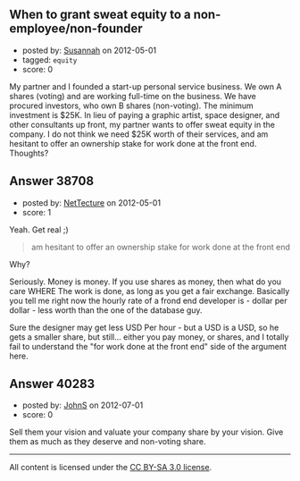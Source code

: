 ## When to grant sweat equity to a non-employee/non-founder

- posted by: [Susannah](https://stackexchange.com/users/-1/17759-susannah) on 2012-05-01
- tagged: `equity`
- score: 0

My partner and I founded a start-up personal service business. We own A shares (voting) and are working full-time on the business. We have procured investors, who own B shares (non-voting). The minimum investment is $25K. In lieu of paying a graphic artist, space designer, and other consultants up front, my partner wants to offer sweat equity in the company. I do not think we need $25K worth of their services, and am hesitant to offer an ownership stake for work done at the front end. Thoughts?


## Answer 38708

- posted by: [NetTecture](https://stackexchange.com/users/-1/3350-nettecture) on 2012-05-01
- score: 1

Yeah. Get real ;)

> am hesitant to offer an ownership stake for work done at the front end

Why?

Seriously. Money is money. If you use shares as money, then what do you care WHERE The work is done, as long as you get a fair exchange. Basically you tell me right now the hourly rate of a frond end developer is - dollar per dollar - less worth than the one of the database guy.

Sure the designer may get less USD Per hour - but a USD is a USD, so he gets a smaller share, but still... either you pay money, or shares, and I totally fail to understand the "for work done at the front end" side of the argument here.


## Answer 40283

- posted by: [JohnS](https://stackexchange.com/users/-1/5789-johns) on 2012-07-01
- score: 0

Sell them your vision and valuate your company share by your vision. Give them as much as they deserve and non-voting share.



---

All content is licensed under the [CC BY-SA 3.0 license](https://creativecommons.org/licenses/by-sa/3.0/).
